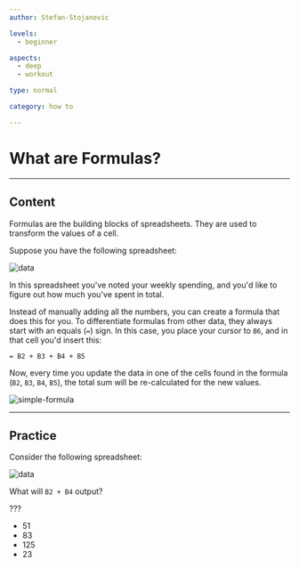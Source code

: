 ```yaml
---
author: Stefan-Stojanovic

levels:
  - beginner

aspects:
  - deep
  - workout

type: normal

category: how to

---
```


# What are Formulas?

---
## Content

Formulas are the building blocks of spreadsheets. They are used to transform the values of a cell.

Suppose you have the following spreadsheet:

![data](https://img.enkipro.com/bd39918bdc033118ec692ce1f0d85edb.png)

In this spreadsheet you've noted your weekly spending, and you'd like to figure out how much you've spent in total.

Instead of manually adding all the numbers, you can create a formula that does this for you. To differentiate formulas from other data, they always start with an equals (`=`) sign. In this case, you place your cursor to `B6`, and in that cell you'd insert this:

```text
= B2 + B3 + B4 + B5
```

Now, every time you update the data in one of the cells found in the formula (`B2`, `B3`, `B4`, `B5`), the total sum will be re-calculated for the new values.

![simple-formula](https://img.enkipro.com/f6ce7842765f9a189f6f75e187ab1ce6.png)

---
## Practice

Consider the following spreadsheet:

![data](https://img.enkipro.com/f6ce7842765f9a189f6f75e187ab1ce6.png)

What will `B2 + B4` output?

???

* 51
* 83
* 125
* 23
